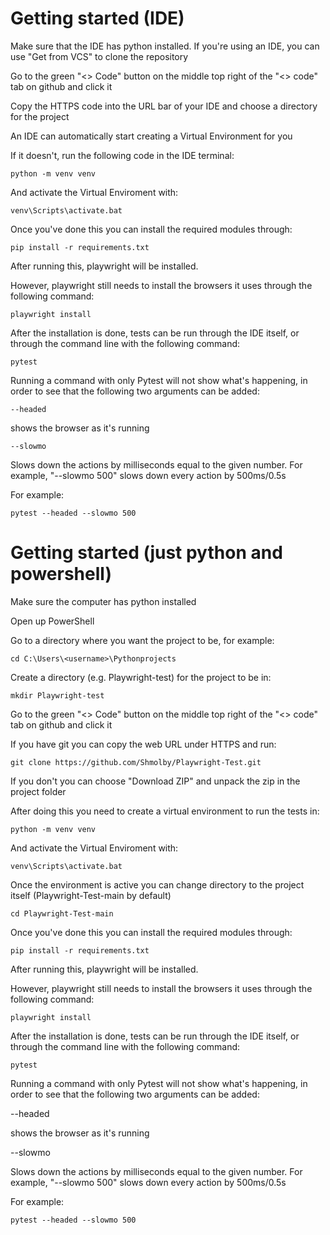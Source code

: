 # Getting started (IDE)
Make sure that the IDE has python installed.
If you're using an IDE, you can use "Get from VCS" to clone the repository

Go to the green "<> Code" button on the middle top right of the "<> code" tab on github and click it

Copy the HTTPS code into the URL bar of your IDE and choose a directory for the project

An IDE can automatically start creating a Virtual Environment for you

If it doesn't, run the following code in the IDE terminal:

```
python -m venv venv
```

And activate the Virtual Enviroment with:

```
venv\Scripts\activate.bat
```

Once you've done this you can install the required modules through:
```
pip install -r requirements.txt
```

After running this, playwright will be installed.

However, playwright still needs to install the browsers it uses through the following command:
```
playwright install
```

After the installation is done, tests can be run through the IDE itself, or through the command line with the following command:
```
pytest
```
Running a command with only Pytest will not show what's happening, in order to see that the following two arguments can be added:
```
--headed
```
  shows the browser as it's running
```
--slowmo
```
  Slows down the actions by milliseconds equal to the given number. For example, "--slowmo 500" slows down every action by 500ms/0.5s
  
For example:
```
pytest --headed --slowmo 500
```


# Getting started (just python and powershell)
Make sure the computer has python installed

Open up PowerShell

Go to a directory where you want the project to be, for example:
```
cd C:\Users\<username>\Pythonprojects
```

Create a directory (e.g. Playwright-test) for the project to be in:

```
mkdir Playwright-test
```

Go to the green "<> Code" button on the middle top right of the "<> code" tab on github and click it

If you have git you can copy the web URL under HTTPS and run:
```
git clone https://github.com/Shmolby/Playwright-Test.git
```
If you don't you can choose "Download ZIP" and unpack the zip in the project folder

After doing this you need to create a virtual environment to run the tests in:
```
python -m venv venv
```

And activate the Virtual Enviroment with:

```
venv\Scripts\activate.bat
```

Once the environment is active you can change directory to the project itself (Playwright-Test-main by default)
```
cd Playwright-Test-main
```
Once you've done this you can install the required modules through:
```
pip install -r requirements.txt
```

After running this, playwright will be installed.

However, playwright still needs to install the browsers it uses through the following command:
```
playwright install
```

After the installation is done, tests can be run through the IDE itself, or through the command line with the following command:
```
pytest
```
Running a command with only Pytest will not show what's happening, in order to see that the following two arguments can be added:

--headed

  shows the browser as it's running
  
--slowmo

  Slows down the actions by milliseconds equal to the given number. For example, "--slowmo 500" slows down every action by 500ms/0.5s
  
For example:
```
pytest --headed --slowmo 500
```
